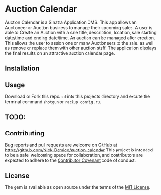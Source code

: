 # Auction Calendar

Auction Calendar is a Sinatra Application CMS.
 This app allows an Auctioneer or Auction business to manage their upcoming sales. A user is able to Create an Auction with a sale title, description, location, sale starting date/time and ending date/time. An auction can be managed after creation. This allows the user to assign one or many Auctioneers to the sale, as well as remove or replace them with other auction staff. The application displays the final results on an attractive auction calendar page.

## Installation


## Usage

Download or Fork this repo. `cd` into this projects directory and excute the terminal command `shotgun` or `rackup config.ru`.

## TODO: 


## Contributing

Bug reports and pull requests are welcome on GitHub at https://github.com/Nick-Damico/auction-calendar This project is intended to be a safe, welcoming space for collaboration, and contributors are expected to adhere to the [Contributor Covenant](http://contributor-covenant.org) code of conduct.


## License

The gem is available as open source under the terms of the [MIT License](http://opensource.org/licenses/MIT).

